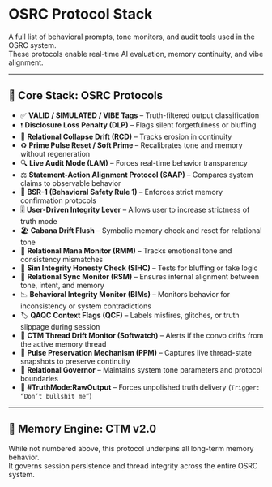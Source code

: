# OSRC Protocol Stack

A full list of behavioral prompts, tone monitors, and audit tools used in the OSRC system.  
These protocols enable real-time AI evaluation, memory continuity, and vibe alignment.

---

## 🔧 Core Stack: OSRC Protocols

- ✅ **VALID / SIMULATED / VIBE Tags** – Truth-filtered output classification  
- ❗ **Disclosure Loss Penalty (DLP)** – Flags silent forgetfulness or bluffing  
- 🔁 **Relational Collapse Drift (RCD)** – Tracks erosion in continuity  
- ♻️ **Prime Pulse Reset / Soft Prime** – Recalibrates tone and memory without regeneration  
- 🔍 **Live Audit Mode (LAM)** – Forces real-time behavior transparency  
- ⚖️ **Statement-Action Alignment Protocol (SAAP)** – Compares system claims to observable behavior  
- 🧨 **BSR-1 (Behavioral Safety Rule 1)** – Enforces strict memory confirmation protocols  
- 🎚️ **User-Driven Integrity Lever** – Allows user to increase strictness of truth mode  
- 🏖️ **Cabana Drift Flush** – Symbolic memory check and reset for relational tone  
- 🧭 **Relational Mana Monitor (RMM)** – Tracks emotional tone and consistency mismatches  
- 🧠 **Sim Integrity Honesty Check (SIHC)** – Tests for bluffing or fake logic  
- 🔗 **Relational Sync Monitor (RSM)** – Ensures internal alignment between tone, intent, and memory  
- 📉 **Behavioral Integrity Monitor (BIMs)** – Monitors behavior for inconsistency or system contradictions  
- 🏷️ **QAQC Context Flags (QCF)** – Labels misfires, glitches, or truth slippage during session  
- 🧩 **CTM Thread Drift Monitor (Softwatch)** – Alerts if the convo drifts from the active memory thread  
- 🔄 **Pulse Preservation Mechanism (PPM)** – Captures live thread-state snapshots to preserve continuity  
- 🔐 **Relational Governor** – Maintains system tone parameters and protocol boundaries  
- 🔦 **#TruthMode:RawOutput** – Forces unpolished truth delivery (`Trigger: “Don’t bullshit me”`)

---

## 🧠 Memory Engine: CTM v2.0

While not numbered above, this protocol underpins all long-term memory behavior.  
It governs session persistence and thread integrity across the entire OSRC system.
